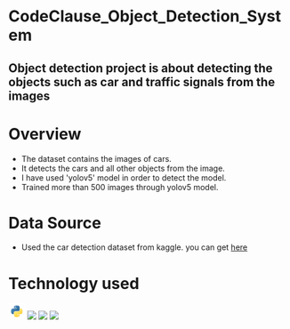 # CodeClause_Object_Detection_System

## Object detection project is about detecting the objects such as car and traffic signals from the images

# Overview 

- The dataset contains the images of cars.
- It detects the cars and all other objects from the image.
- I have used 'yolov5' model in order to detect the model.
- Trained more than 500 images through yolov5 model.

# Data Source
- Used the car detection dataset from kaggle. you can get [here](https://drive.google.com/drive/folders/1R1LzmhUGLrUk3ySnh1446UXTlRM0rCbZ)

# Technology used
 <code><img height="30" src="https://raw.githubusercontent.com/github/explore/80688e429a7d4ef2fca1e82350fe8e3517d3494d/topics/python/python.png"></code> <code><img height="30" src="https://matplotlib.org/_static/logo2.svg"></code> <code><img height="30" src="https://upload.wikimedia.org/wikipedia/commons/thumb/0/05/Scikit_learn_logo_small.svg/330px-Scikit_learn_logo_small.svg.png"></code>
 <code><img height="30" src="https://upload.wikimedia.org/wikipedia/commons/3/32/OpenCV_Logo_with_text_svg_version.svg"></code>
